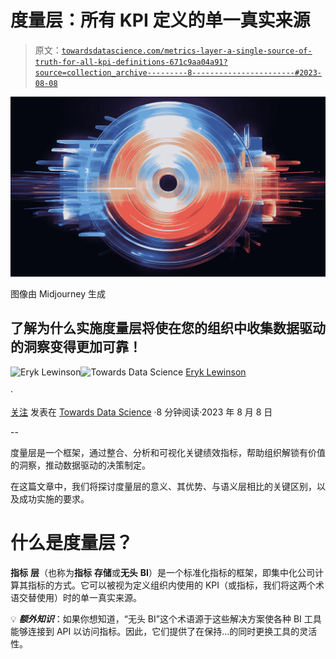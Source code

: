 # 度量层：所有 KPI 定义的单一真实来源

> 原文：[`towardsdatascience.com/metrics-layer-a-single-source-of-truth-for-all-kpi-definitions-671c9aa04a91?source=collection_archive---------8-----------------------#2023-08-08`](https://towardsdatascience.com/metrics-layer-a-single-source-of-truth-for-all-kpi-definitions-671c9aa04a91?source=collection_archive---------8-----------------------#2023-08-08)

![](img/219549fd84cf4d6f79fad72adfd89ed4.png)

图像由 Midjourney 生成

## 了解为什么实施度量层将使在您的组织中收集数据驱动的洞察变得更加可靠！

[](https://eryk-lewinson.medium.com/?source=post_page-----671c9aa04a91--------------------------------)![Eryk Lewinson](https://eryk-lewinson.medium.com/?source=post_page-----671c9aa04a91--------------------------------)[](https://towardsdatascience.com/?source=post_page-----671c9aa04a91--------------------------------)![Towards Data Science](https://towardsdatascience.com/?source=post_page-----671c9aa04a91--------------------------------) [Eryk Lewinson](https://eryk-lewinson.medium.com/?source=post_page-----671c9aa04a91--------------------------------)

·

[关注](https://medium.com/m/signin?actionUrl=https%3A%2F%2Fmedium.com%2F_%2Fsubscribe%2Fuser%2F44bc27317e6b&operation=register&redirect=https%3A%2F%2Ftowardsdatascience.com%2Fmetrics-layer-a-single-source-of-truth-for-all-kpi-definitions-671c9aa04a91&user=Eryk+Lewinson&userId=44bc27317e6b&source=post_page-44bc27317e6b----671c9aa04a91---------------------post_header-----------) 发表在 [Towards Data Science](https://towardsdatascience.com/?source=post_page-----671c9aa04a91--------------------------------) ·8 分钟阅读·2023 年 8 月 8 日[](https://medium.com/m/signin?actionUrl=https%3A%2F%2Fmedium.com%2F_%2Fvote%2Ftowards-data-science%2F671c9aa04a91&operation=register&redirect=https%3A%2F%2Ftowardsdatascience.com%2Fmetrics-layer-a-single-source-of-truth-for-all-kpi-definitions-671c9aa04a91&user=Eryk+Lewinson&userId=44bc27317e6b&source=-----671c9aa04a91---------------------clap_footer-----------)

--

[](https://medium.com/m/signin?actionUrl=https%3A%2F%2Fmedium.com%2F_%2Fbookmark%2Fp%2F671c9aa04a91&operation=register&redirect=https%3A%2F%2Ftowardsdatascience.com%2Fmetrics-layer-a-single-source-of-truth-for-all-kpi-definitions-671c9aa04a91&source=-----671c9aa04a91---------------------bookmark_footer-----------)

度量层是一个框架，通过整合、分析和可视化关键绩效指标，帮助组织解锁有价值的洞察，推动数据驱动的决策制定。

在这篇文章中，我们将探讨度量层的意义、其优势、与语义层相比的关键区别，以及成功实施的要求。

# 什么是度量层？

**指标** **层**（也称为**指标** **存储**或**无头** **BI**）是一个标准化指标的框架，即集中化公司计算其指标的方式。它可以被视为定义组织内使用的 KPI（或指标，我们将这两个术语交替使用）时的单一真实来源。

💡 ***额外知识***：如果你想知道，“无头 BI”这个术语源于这些解决方案使各种 BI 工具能够连接到 API 以访问指标。因此，它们提供了在保持…的同时更换工具的灵活性。
